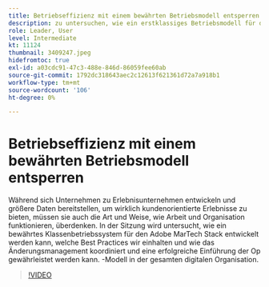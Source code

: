 ```yaml
---
title: Betriebseffizienz mit einem bewährten Betriebsmodell entsperren
description: zu untersuchen, wie ein erstklassiges Betriebsmodell für den Adobe MarTech Stack entwickelt werden kann, welche Best Practices beachten wir?
role: Leader, User
level: Intermediate
kt: 11124
thumbnail: 3409247.jpeg
hidefromtoc: true
exl-id: a03cdc91-47c3-488e-846d-86059fee60ab
source-git-commit: 1792dc318643aec2c12613f621361d72a7a918b1
workflow-type: tm+mt
source-wordcount: '106'
ht-degree: 0%

---
```


# Betriebseffizienz mit einem bewährten Betriebsmodell entsperren

Während sich Unternehmen zu Erlebnisunternehmen entwickeln und größere Daten bereitstellen, um wirklich kundenorientierte Erlebnisse zu bieten, müssen sie auch die Art und Weise, wie Arbeit und Organisation funktionieren, überdenken. In der Sitzung wird untersucht, wie ein bewährtes Klassenbetriebssystem für den Adobe MarTech Stack entwickelt werden kann, welche Best Practices wir einhalten und wie das Änderungsmanagement koordiniert und eine erfolgreiche Einführung der Op gewährleistet werden kann. -Modell in der gesamten digitalen Organisation.

>[!VIDEO](https://video.tv.adobe.com/v/3409247/?quality=12&learn=on)
